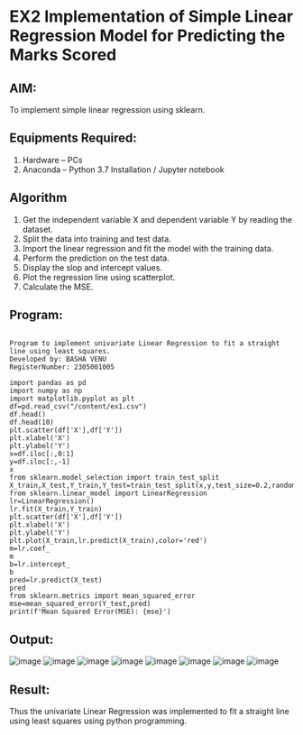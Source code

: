 # EX2 Implementation of Simple Linear Regression Model for Predicting the Marks Scored
## AIM:
To implement simple linear regression using sklearn.

## Equipments Required:
1. Hardware – PCs
2. Anaconda – Python 3.7 Installation / Jupyter notebook

## Algorithm
1. Get the independent variable X and dependent variable Y by reading the dataset.
2. Split the data into training and test data.
3. Import the linear regression and fit the model with the training data.
4. Perform the prediction on the test data.
5. Display the slop and intercept values.
6. Plot the regression line using scatterplot.
7. Calculate the MSE.

## Program:
```

Program to implement univariate Linear Regression to fit a straight line using least squares.
Developed by: BASHA VENU
RegisterNumber: 2305001005

import pandas as pd
import numpy as np
import matplotlib.pyplot as plt
df=pd.read_csv("/content/ex1.csv")
df.head()
df.head(10)
plt.scatter(df['X'],df['Y'])
plt.xlabel('X')
plt.ylabel('Y')
x=df.iloc[:,0:1]
y=df.iloc[:,-1]
x
from sklearn.model_selection import train_test_split
X_train,X_test,Y_train,Y_test=train_test_split(x,y,test_size=0.2,random_state=0)
from sklearn.linear_model import LinearRegression
lr=LinearRegression()
lr.fit(X_train,Y_train)
plt.scatter(df['X'],df['Y'])
plt.xlabel('X')
plt.ylabel('Y')
plt.plot(X_train,lr.predict(X_train),color='red')
m=lr.coef_
m
b=lr.intercept_
b
pred=lr.predict(X_test)
pred
from sklearn.metrics import mean_squared_error
mse=mean_squared_error(Y_test,pred)
print(f'Mean Squared Error(MSE): {mse}')
```

## Output:
![image](https://github.com/user-attachments/assets/af5b6c56-04f6-49c1-af97-639e11e244b5)
![image](https://github.com/user-attachments/assets/2e7ff699-6d2d-4871-a05d-8f265fa96443)
![image](https://github.com/user-attachments/assets/c70d2cb1-92ec-4d5d-a48d-f556c832a606)
![image](https://github.com/user-attachments/assets/1674f4f3-a1d6-4591-9a13-e952b9755f9b)
![image](https://github.com/user-attachments/assets/1734abf9-029e-40e1-97a4-1d84f68f011e)
![image](https://github.com/user-attachments/assets/3bf4d3a3-2275-4f5e-8ada-9905964d490e)
![image](https://github.com/user-attachments/assets/30cd640c-cfb7-4a2d-bd01-46d9ccf9c225)
![image](https://github.com/user-attachments/assets/e8340660-0d08-4ecb-9c3d-cfd9adbb21fa)




## Result:
Thus the univariate Linear Regression was implemented to fit a straight line using least squares using python programming.
